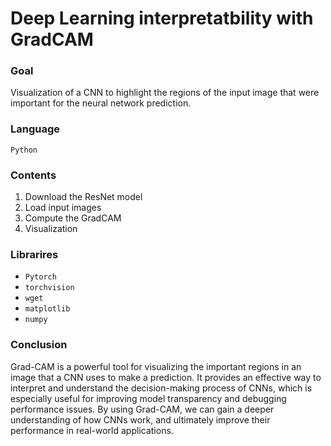 # Deep Learning interpretatbility with GradCAM

### Goal
Visualization of a CNN to highlight the regions of the input image that were important for the neural network prediction.

### Language
```Python```

### Contents
1. Download the ResNet model
2. Load input images
3. Compute the GradCAM
4. Visualization

### Librarires
* ```Pytorch```
* ```torchvision```
* ```wget```
* ```matplotlib```
* ```numpy```

### Conclusion
Grad-CAM is a powerful tool for visualizing the important regions in an image that a CNN uses to make a prediction. It provides an effective way to interpret and understand the decision-making process of CNNs, which is especially useful for improving model transparency and debugging performance issues. By using Grad-CAM, we can gain a deeper understanding of how CNNs work, and ultimately improve their performance in real-world applications.
